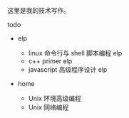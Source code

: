 这里是我的技术写作。

todo

- elp
    - linux 命令行与 shell 脚本编程 elp
    - c++ primer elp
    - javascript 高级程序设计 elp

- home
    - Unix 环境高级编程
    - Unix 网络编程
